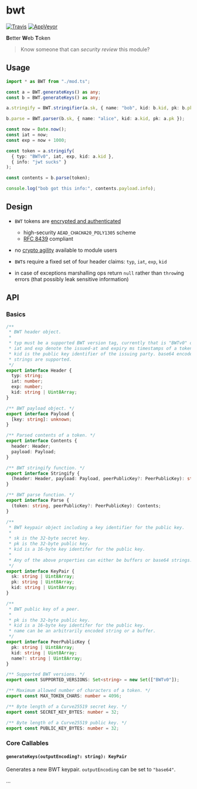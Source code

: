 # bwt

[![Travis](http://img.shields.io/travis/chiefbiiko/bwt.svg?style=flat)](http://travis-ci.org/chiefbiiko/bwt) [![AppVeyor](https://ci.appveyor.com/api/projects/status/github/chiefbiiko/bwt?branch=master&svg=true)](https://ci.appveyor.com/project/chiefbiiko/bwt)

**B**etter **W**eb **T**oken

> Know someone that can *security review* this module?

## Usage

``` ts
import * as BWT from "./mod.ts";

const a = BWT.generateKeys() as any;
const b = BWT.generateKeys() as any;

a.stringify = BWT.stringifier(a.sk, { name: "bob", kid: b.kid, pk: b.pk });

b.parse = BWT.parser(b.sk, { name: "alice", kid: a.kid, pk: a.pk });

const now = Date.now();
const iat = now;
const exp = now + 1000;

const token = a.stringify(
  { typ: "BWTv0", iat, exp, kid: a.kid },
  { info: "jwt sucks" }
);

const contents = b.parse(token);

console.log("bob got this info:", contents.payload.info);
```

## Design

- `BWT` tokens are [encrypted and authenticated](https://en.wikipedia.org/wiki/Authenticated_encryption)
  - high-security `AEAD_CHACHA20_POLY1305` scheme
  - [RFC 8439](https://tools.ietf.org/html/rfc8439) compliant

- no [crypto agility](https://en.wikipedia.org/wiki/Crypto_agility) available to module users
  
- `BWT`s require a fixed set of four header claims: `typ`, `iat`, `exp`, `kid`

- in case of exceptions marshalling ops return `null` rather than `throw`ing errors (that possibly leak sensitive information)

## API

### Basics

``` ts
/**
 * BWT header object.
 *
 * typ must be a supported BWT version tag, currently that is "BWTv0" only.
 * iat and exp denote the issued-at and expiry ms timestamps of a token.
 * kid is the public key identifier of the issuing party. base64 encoded kid
 * strings are supported.
 */
export interface Header {
  typ: string;
  iat: number;
  exp: number;
  kid: string | Uint8Array;
}

/** BWT payload object. */
export interface Payload {
  [key: string]: unknown;
}

/** Parsed contents of a token. */
export interface Contents {
  header: Header;
  payload: Payload;
}

/** BWT stringify function. */
export interface Stringify {
  (header: Header, payload: Payload, peerPublicKey?: PeerPublicKey): string;
}

/** BWT parse function. */
export interface Parse {
  (token: string, peerPublicKey?: PeerPublicKey): Contents;
}

/**
 * BWT keypair object including a key identifier for the public key.
 *
 * sk is the 32-byte secret key.
 * pk is the 32-byte public key.
 * kid is a 16-byte key identifer for the public key.
 *
 * Any of the above properties can either be buffers or base64 strings.
 */
export interface KeyPair {
  sk: string | Uint8Array;
  pk: string | Uint8Array;
  kid: string | Uint8Array;
}

/**
 * BWT public key of a peer.
 *
 * pk is the 32-byte public key.
 * kid is a 16-byte key identifer for the public key.
 * name can be an arbitrarily encoded string or a buffer.
 */
export interface PeerPublicKey {
  pk: string | Uint8Array;
  kid: string | Uint8Array;
  name?: string | Uint8Array;
}

/** Supported BWT versions. */
export const SUPPORTED_VERSIONS: Set<string> = new Set(["BWTv0"]);

/** Maximum allowed number of characters of a token. */
export const MAX_TOKEN_CHARS: number = 4096;

/** Byte length of a Curve25519 secret key. */
export const SECRET_KEY_BYTES: number = 32;

/** Byte length of a Curve25519 public key. */
export const PUBLIC_KEY_BYTES: number = 32;
```

### Core Callables

#### `generateKeys(outputEncoding?: string): KeyPair`

Generates a new BWT keypair. `outputEncoding` can be set to `"base64"`.

...